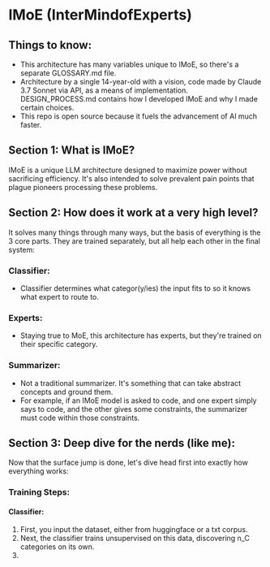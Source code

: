 # IMoE (InterMindofExperts)
## Things to know:
- This architecture has many variables unique to IMoE, so there's a separate GLOSSARY.md file.
- Architecture by a single 14-year-old with a vision, code made by Claude 3.7 Sonnet via API, as a means of implementation. DESIGN_PROCESS.md contains how I developed IMoE and why I made certain choices.
- This repo is open source because it fuels the advancement of AI much faster.
## Section 1: What is IMoE?
IMoE is a unique LLM architecture designed to maximize power without sacrificing efficiency. It's also intended to solve prevalent pain points that plague pioneers processing these problems.
## Section 2: How does it work at a very high level?
It solves many things through many ways, but the basis of everything is the 3 core parts. They are trained separately, but all help each other in the final system:
### Classifier:
- Classifier determines what categor(y/ies) the input fits to so it knows what expert to route to.
### Experts:
- Staying true to MoE, this architecture has experts, but they're trained on their specific category.
### Summarizer:
- Not a traditional summarizer. It's something that can take abstract concepts and ground them.
- For example, if an IMoE model is asked to code, and one expert simply says to code, and the other gives some constraints, the summarizer must code within those constraints.
## Section 3: Deep dive for the nerds (like me):
Now that the surface jump is done, let's dive head first into exactly how everything works:
### Training Steps:
#### Classifier:
1. First, you input the dataset, either from huggingface or a txt corpus.
2. Next, the classifier trains unsupervised on this data, discovering n_C categories on its own.
3. 